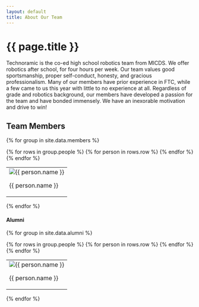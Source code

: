 ```yaml
---
layout: default
title: About Our Team
---
```


# {{ page.title }}

Technoramic is the co-ed high school robotics team from MICDS. We offer robotics after school, for four hours per week. Our team values good sportsmanship, proper self-conduct, honesty, and gracious professionalism. Many of our members have prior experience in FTC, while a few came to us this year with little to no experience at all. Regardless of grade and robotics background, our members have developed a passion for the team and have bonded immensely. We have an inexorable motivation and drive to win!

## Team Members

{% for group in site.data.members %}
  <table style="border:0px;">
    {% for rows in group.people %}
    <tr style="border:0px;">
      {% for person in rows.row %}
      <td style="border:0px;">
        <img src="../{{ person.picture }}" alt="{{ person.name }}">
        <p> {{ person.name }} </p>
      </td>
      {% endfor %}
    </tr>
    {% endfor %}
  </table>
{% endfor %}


#### Alumni

{% for group in site.data.alumni %}
  <table style="border:0px;">
    {% for rows in group.people %}
    <tr style="border:0px;">
      {% for person in rows.row %}
      <td style="border:0px;">
        <img src="../{{ person.picture }}" alt="{{ person.name }}">
        <p> {{ person.name }} </p>
      </td>
      {% endfor %}
    </tr>
    {% endfor %}
  </table>
{% endfor %}
